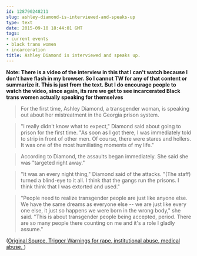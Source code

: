 ```yaml
---
id: 128790248211
slug: ashley-diamond-is-interviewed-and-speaks-up
type: text
date: 2015-09-10 18:44:01 GMT
tags:
- current events
- black trans women
- incarceration
title: Ashley Diamond is interviewed and speaks up.
---
```

**Note: There is a video of the interview in this that I can't watch because I don't have flash in my browser. So I cannot TW for any of that content or summarize it. This is just from the text. But I do encourage people to watch the video, since again, its rare we get to see incarcerated Black trans women actually speaking for themselves**

> For the first time, Ashley Diamond, a transgender woman, is speaking out about her mistreatment in the Georgia prison system.

> "I really didn't know what to expect," Diamond said about going to prison for the first time. "As soon as I got there, I was immediately told to strip in front of other men. Of course, there were stares and hollers. It was one of the most humiliating moments of my life."

> According to Diamond, the assaults began immediately.  She said she was "targeted right away."

> "It was an every night thing," Diamond said of the attacks. "(The staff) turned a blind-eye to it all. I think that the gangs run the prisons. I think think that I was extorted and used."

> "People need to realize transgender people are just like anyone else. We have the same dreams as everyone else -- we are just like every one else, it just so happens we were born in the wrong body," she said. "This is about transgender people being accepted, period. There are so many people there counting on me and it's a role I gladly assume."

([Original Source. Trigger Warnings for rape, institutional abuse, medical abuse, ][1])

[1]: http://www.11alive.com/story/news/local/2015/09/09/transgender-woman-speaks-out-about-mistreatment-in-georgia-prisons/71934508/
